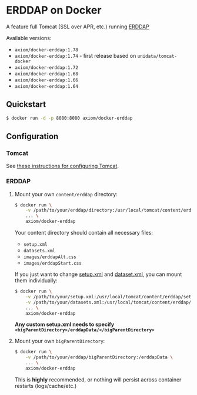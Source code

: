 # ERDDAP on Docker

A feature full Tomcat (SSL over APR, etc.) running [ERDDAP](http://coastwatch.pfeg.noaa.gov/erddap/index.html)

Available versions:

* `axiom/docker-erddap:1.78`
* `axiom/docker-erddap:1.74` - first release based on `unidata/tomcat-docker`
* `axiom/docker-erddap:1.72`
* `axiom/docker-erddap:1.68`
* `axiom/docker-erddap:1.66`
* `axiom/docker-erddap:1.64`

## Quickstart

```bash
$ docker run -d -p 8080:8080 axiom/docker-erddap
```


## Configuration

### Tomcat

See [these instructions for configuring Tomcat](https://github.com/unidata/tomcat-docker).


### ERDDAP

1.  Mount your own `content/erddap` directory:

    ```bash
    $ docker run \
        -v /path/to/your/erddap/directory:/usr/local/tomcat/content/erddap \
        ... \
        axiom/docker-erddap
    ```

    Your content directory should contain all necessary files:
    * `setup.xml`
    * `datasets.xml`
    * `images/erddapAlt.css`
    * `images/erddapStart.css`

    If you just want to change [setup.xml](http://coastwatch.pfeg.noaa.gov/erddap/download/setup.html#setup.xml) and [dataset.xml](http://coastwatch.pfeg.noaa.gov/erddap/download/setupDatasetsXml.html), you can mount them individually:

    ```bash
    $ docker run \
        -v /path/to/your/setup.xml:/usr/local/tomcat/content/erddap/setup.xml \
        -v /path/to/your/datasets.xml:/usr/local/tomcat/content/erddap/datasets.xml \
        ... \
        axiom/docker-erddap
    ```

    **Any custom setup.xml needs to specify `<bigParentDirectory>/erddapData/</bigParentDirectory>`**


2.  Mount your own `bigParentDirectory`:

    ```bash
    $ docker run \
        -v /path/to/your/erddap/bigParentDirectory:/erddapData \
        ... \
        axiom/docker-erddap
    ```

    This is **highly** recommended, or nothing will persist across container restarts (logs/cache/etc.)
